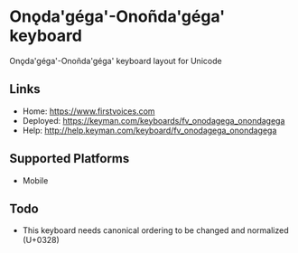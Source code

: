 Onǫda'géga'-Onoñda'géga' keyboard
======================

Onǫda'géga'-Onoñda'géga' keyboard layout for Unicode

Links
-----

 * Home:     <https://www.firstvoices.com>
 * Deployed: <https://keyman.com/keyboards/fv_onodagega_onondagega>
 * Help:     <http://help.keyman.com/keyboard/fv_onodagega_onondagega>
 
Supported Platforms
-------------------

 * Mobile

Todo
----

 * This keyboard needs canonical ordering to be changed and normalized (U+0328)
